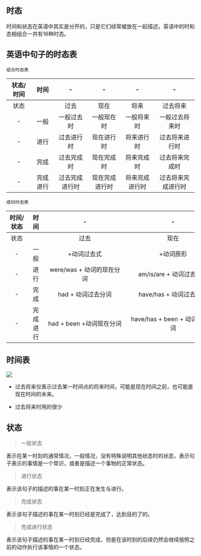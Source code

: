 ## 时态
时间和状态在英语中其实是分开的，只是它们经常被放在一起描述。英语中的时和态相组合一共有16种时态。

## 英语中句子的时态表

`组合时态表`

|状态/时间|时间|-|-|-|-|
|:--:|:--:|:--:|:--:|:--:|:--:|
|状态||过去|现在|将来|过去将来|
|-|一般|一般过去时|一般现在时|一般将来时|一般过去将来时|
|-|进行|过去进行时|现在进行时|将来进行时|过去将来进行时|
|-|完成|过去完成时|现在完成时|将来完成时|过去将来完成时|
|-|完成进行|过去完成进行时|现在完成进行时|将来完成进行时|过去将来完成进行时|

`成份时态表`

|时间/状态<div style="width: 40">|时间<div style="width: 30">|-<div style="width: 200">|-<div style="width: 180pt">|-<div style="width: 220pt">|-<div style="width: 230pt">|
|:--:|:--:|:--:|:--:|:--:|:--:|
|状态||过去|现在|将来|过去将来|
|-|一般|+动词过去式|+动词原形|will/shall + 动词原形|would/should + 动词原形|
|-|进行|were/was + 动词的现在分词|am/is/are + 动词过去分词|will/shall + be + 动词的现在分词|would/should + be + 动词现在分词|
|-|完成|had + 动词过去分词|have/has + 动词过去分词|will/shall + have + 动词的过去分词|would/should + have + 动词的过去分词|
|-|完成进行|had + been +动词现在分词|have/has + been + 动词现在分词|will/shall + have + benn + 动词的现在分词|would/should + have + been + 动词现在分词|


## 时间表
![](https://note.youdao.com/yws/api/personal/file/00A6C000C1D7414284B088867C98EEC4?method=download&shareKey=b2d9e008f4981ce35f3473199a829cc4)

* 过去将来仅表示过去某一时间点的将来时间，可能是现在时间之前，也可能是现在时间的未来。

* 过去将来时用的很少


## 状态

> 一般状态

表示在某一时刻的通常情况，一般情况，没有特殊说明其他状态时的状态，表示句子表示的事情是一个常识，或者是描述一个事物的正常状态。

> 进行状态

表示该句子的描述的事在某一时刻正在发生与进行。

> 完成状态

表示该句子描述的事在某一时刻已经是完成了，达到目的了的。

> 完成进行状态

表示该句子描述的事在某一时刻已经完成，但是在该时刻的后续仍然会继续按照之前的动作执行该事情的一个状态。